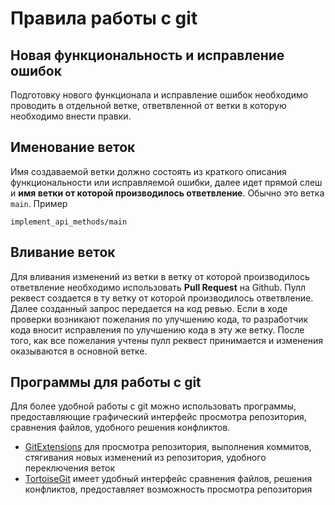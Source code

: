 ﻿# Правила работы с git

## Новая функциональность и исправление ошибок

Подготовку нового функционала и исправление ошибок необходимо проводить в отдельной ветке, ответвленной от ветки в которую необходимо внести правки.

## Именование веток
Имя создаваемой ветки должно состоять из краткого описания функциональности или исправляемой ошибки, далее идет прямой слеш и **имя ветки от которой производилось ответвление**. Обычно это ветка `main`.
Пример

    implement_api_methods/main

## Вливание веток
Для вливания изменений из ветки в ветку от которой производилось ответвление необходимо использовать **Pull Request** на Github. Пулл реквест создается в ту ветку от которой производилось ответвление. Далее созданный запрос передается на код ревью. Если в ходе проверки возникают пожелания по улучшению кода, то разработчик кода вносит исправления по улучшению кода в эту же ветку. После того, как все пожелания учтены пулл реквест принимается и изменения оказываются в основной ветке.

## Программы для работы с git
Для более удобной работы с git можно использовать программы, предоставляющие графический интерфейс просмотра репозитория, сравнения файлов, удобного решения конфликтов.

 - [GitExtensions](http://gitextensions.github.io/) для просмотра
   репозитория, выполнения коммитов, стягивания новых изменений из
   репозитория, удобного переключения веток
 - [TortoiseGit](https://tortoisegit.org/download/) имеет удобный
   интерфейс сравнения файлов, решения конфликтов, предоставляет
   возможность просмотра репозитория


